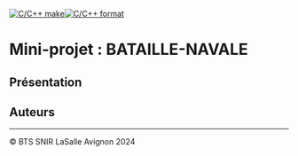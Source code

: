 [![C/C++ make](https://github.com/btssn-lasalle-84/MP24-T2-BATAILLE-NAVALE/actions/workflows/c-cpp.yml/badge.svg?branch=develop)](https://github.com/btssn-lasalle-84/MP24-T2-BATAILLE-NAVALE/actions/workflows/c-cpp.yml)[![C/C++ format](https://github.com/btssn-lasalle-84/MP24-T2-BATAILLE-NAVALE/actions/workflows/cppformat.yml/badge.svg?branch=develop)](https://github.com/btssn-lasalle-84/MP24-T2-BATAILLE-NAVALE/actions/workflows/cppformat.yml)

# Mini-projet : BATAILLE-NAVALE

## Présentation

## Auteurs

---
©️ BTS SNIR LaSalle Avignon 2024
